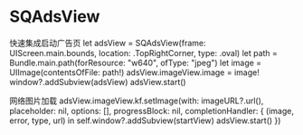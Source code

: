 # SQAdsView
快速集成启动广告页
    let adsView = SQAdsView(frame: UIScreen.main.bounds, location: .TopRightCorner, type: .oval)
    let path = Bundle.main.path(forResource: "w640", ofType: "jpeg")
    let image = UIImage(contentsOfFile: path!)
    adsView.imageView.image = image!
    window?.addSubview(adsView)
    adsView.start()
    
网络图片加载
    adsView.imageView.kf.setImage(with: imageURL?.url(), placeholder: nil, options: [], progressBlock: nil, completionHandler: { (image, error, type, url) in
             self.window?.addSubview(startView)
             adsView.start()
    })
